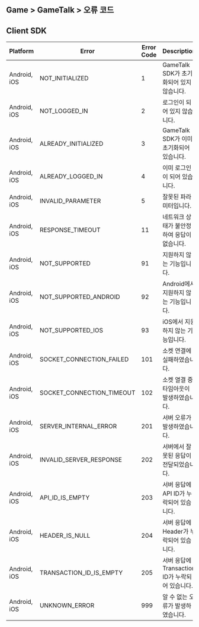 ## Game > GameTalk > 오류 코드

## Client SDK

| Platform           | Error                                    | Error Code | Description                              |
| ------------------ | ---------------------------------------- | ---------- | ---------------------------------------- |
| Android, iOS | NOT_INITIALIZED | 1 | GameTalk SDK가 초기화되어 있지 않습니다. |
| Android, iOS | NOT_LOGGED_IN | 2 | 로그인이 되어 있지 않습니다. |
| Android, iOS | ALREADY_INITIALIZED | 3 | GameTalk SDK가 이미 초기화되어 있습니다.  |
| Android, iOS | ALREADY_LOGGED_IN | 4 | 이미 로그인이 되어 있습니다. |
| Android, iOS | INVALID_PARAMETER | 5 | 잘못된 파라미터입니다. |
| Android, iOS | RESPONSE_TIMEOUT | 11 | 네트워크 상태가 불안정하여 응답이 없습니다. |
| Android, iOS | NOT_SUPPORTED | 91 | 지원하지 않는 기능입니다. |
| Android, iOS | NOT_SUPPORTED_ANDROID | 92 | Android에서 지원하지 않는 기능입니다. |
| Android, iOS | NOT_SUPPORTED_IOS | 93 | iOS에서 지원하지 않는 기능입니다. |
| Android, iOS | SOCKET_CONNECTION_FAILED | 101 | 소켓 연결에 실패하였습니다. |
| Android, iOS | SOCKET_CONNECTION_TIMEOUT | 102 | 소켓 열결 중 타임아웃이 발생하였습니다. |
| Android, iOS | SERVER_INTERNAL_ERROR | 201 | 서버 오류가 발생하였습니다. |
| Android, iOS | INVALID_SERVER_RESPONSE | 202 | 서버에서 잘못된 응답이 전달되었습니다. |
| Android, iOS | API_ID_IS_EMPTY | 203 | 서버 응답에 API ID가 누락되어 있습니다. |
| Android, iOS | HEADER_IS_NULL | 204 | 서버 응답에 Header가 누락되어 있습니다. |
| Android, iOS | TRANSACTION_ID_IS_EMPTY | 205 | 서버 응답에 Transaction ID가 누락되어 있습니다. |
| Android, iOS | UNKNOWN_ERROR | 999 | 알 수 없는 오류가 발생하였습니다. |




